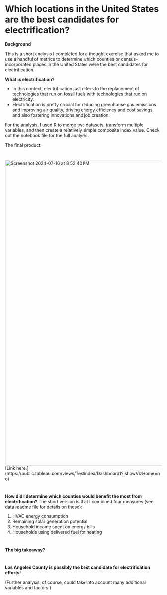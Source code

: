 # Which locations in the United States are the best candidates for electrification?

**Background**

This is a short analysis I completed for a thought exercise that asked me to use a handful of metrics to determine which counties or census-incorporated places in the United States were the best candidates for electrification. 

**What is electrification?**
- In this context, electrification just refers to the replacement of technologies that run on fossil fuels with technologies that run on electricity.
- Electrification is pretty crucial for reducing greenhouse gas emissions and improving air quality, driving energy efficiency and cost savings, and also fostering innovations and job creation.

For the analysis, I used R to merge two datasets, transform multiple variables, and then create a relatively simple composite index value. Check out the notebook file for the full analysis.

The final product:
#
<img width="984" alt="Screenshot 2024-07-16 at 8 52 40 PM" src="https://github.com/user-attachments/assets/a824bc81-9670-4044-a4bd-9a6edf061f73">
[Link here.](https://public.tableau.com/views/Testindex/Dashboard1?:showVizHome=no)

#
**How did I determine which counties would benefit the most from electrification?**
The short version is that I combined four measures (see data readme file for details on these):
1. HVAC energy consumption
2. Remaining solar generation potential
3. Household income spent on energy bills
4. Households using delivered fuel for heating

#
**The big takeaway?**
#
**Los Angeles County is possibly the best candidate for electrification efforts!**

(Further analysis, of course, could take into account many additional variables and factors.)
